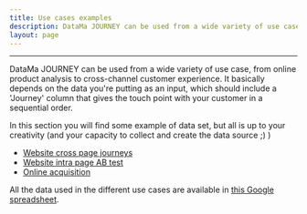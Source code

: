 ```yaml
---
title: Use cases examples
description: DataMa JOURNEY can be used from a wide variety of use case, from online product analysis to cross-channel customer experience.
layout: page
---
```


------------------

DataMa JOURNEY can be used from a wide variety of use case, from online product analysis to cross-channel customer experience. It basically depends on the data you're putting as an input, which should include a 'Journey' column that gives the touch point with your customer in a sequential order.

In this section you will find some example of data set, but all is up to your creativity (and your capacity to collect and create the data source ;) )

- [Website cross page journeys]({{site.url}}/{{site.baseurl}}/core_app/new/journey/use_cases_examples/website_cross_page_journeys.html)
- [Website intra page AB test]({{site.url}}/{{site.baseurl}}/core_app/new/journey/use_cases_examples/website_intra_page_AB_test.html)
- [Online acquisition]({{site.url}}/{{site.baseurl}}/core_app/new/journey/use_cases_examples/online_acquisition.html)


All the data used in the different use cases are available in [this Google spreadsheet](https://docs.google.com/spreadsheets/d/1Z2JovUx_q7uLR2iy_fukiJWpIrA1o5wfvfnaHQUgBE4/edit#gid=0).


